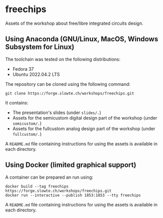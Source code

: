# freechips

Assets of the workshop about free/libre integrated circuits design.

## Using Anaconda (GNU/Linux, MacOS, Windows Subsystem for Linux)

The toolchain was tested on the following distributions:

* Fedora 37
* Ubuntu 2022.04.2 LTS

The repository can be cloned using the following command:

```
git clone https://forge.slowte.ch/workshops/freechips.git
```

It contains:

* The presentation's slides (under `slides/.`)
* Assets for the semicustom digital design part of the workshop (under `semicustom/.`)
* Assets for the fullcustom analog design part of the workshop (under `fullcustom/.`)

A `README.md` file containing instructions for using the assets is available in each directory.

## Using Docker (limited graphical support)

A container can be prepared an run using:

```
docker build --tag freechips https://forge.slowte.ch/workshops/freechips.git
docker run --interactive --publish 1853:1853 --tty freechips
```

A `README.md` file containing instructions for using the assets is available in each directory.
